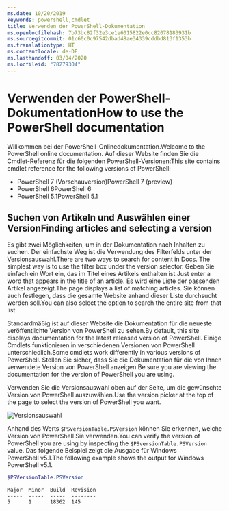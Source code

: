 ```yaml
---
ms.date: 10/20/2019
keywords: powershell,cmdlet
title: Verwenden der PowerShell-Dokumentation
ms.openlocfilehash: 7b73bc82f32e3ce1e6015822e0cc82078183931b
ms.sourcegitcommit: 01c60c0c97542dbad48ae34339cddbd813f1353b
ms.translationtype: HT
ms.contentlocale: de-DE
ms.lasthandoff: 03/04/2020
ms.locfileid: "78279304"
---
```

# <a name="how-to-use-the-powershell-documentation"></a><span data-ttu-id="b9a98-103">Verwenden der PowerShell-Dokumentation</span><span class="sxs-lookup"><span data-stu-id="b9a98-103">How to use the PowerShell documentation</span></span>

<span data-ttu-id="b9a98-104">Willkommen bei der PowerShell-Onlinedokumentation.</span><span class="sxs-lookup"><span data-stu-id="b9a98-104">Welcome to the PowerShell online documentation.</span></span> <span data-ttu-id="b9a98-105">Auf dieser Website finden Sie die Cmdlet-Referenz für die folgenden PowerShell-Versionen:</span><span class="sxs-lookup"><span data-stu-id="b9a98-105">This site contains cmdlet reference for the following versions of PowerShell:</span></span>

- <span data-ttu-id="b9a98-106">PowerShell 7 (Vorschauversion)</span><span class="sxs-lookup"><span data-stu-id="b9a98-106">PowerShell 7 (preview)</span></span>
- <span data-ttu-id="b9a98-107">PowerShell 6</span><span class="sxs-lookup"><span data-stu-id="b9a98-107">PowerShell 6</span></span>
- <span data-ttu-id="b9a98-108">PowerShell 5.1</span><span class="sxs-lookup"><span data-stu-id="b9a98-108">PowerShell 5.1</span></span>

## <a name="finding-articles-and-selecting-a-version"></a><span data-ttu-id="b9a98-109">Suchen von Artikeln und Auswählen einer Version</span><span class="sxs-lookup"><span data-stu-id="b9a98-109">Finding articles and selecting a version</span></span>

<span data-ttu-id="b9a98-110">Es gibt zwei Möglichkeiten, um in der Dokumentation nach Inhalten zu suchen. Der einfachste Weg ist die Verwendung des Filterfelds unter der Versionsauswahl.</span><span class="sxs-lookup"><span data-stu-id="b9a98-110">There are two ways to search for content in Docs. The simplest way is to use the filter box under the version selector.</span></span> <span data-ttu-id="b9a98-111">Geben Sie einfach ein Wort ein, das im Titel eines Artikels enthalten ist.</span><span class="sxs-lookup"><span data-stu-id="b9a98-111">Just enter a word that appears in the title of an article.</span></span> <span data-ttu-id="b9a98-112">Es wird eine Liste der passenden Artikel angezeigt.</span><span class="sxs-lookup"><span data-stu-id="b9a98-112">The page displays a list of matching articles.</span></span> <span data-ttu-id="b9a98-113">Sie können auch festlegen, dass die gesamte Website anhand dieser Liste durchsucht werden soll.</span><span class="sxs-lookup"><span data-stu-id="b9a98-113">You can also select the option to search the entire site from that list.</span></span>

<span data-ttu-id="b9a98-114">Standardmäßig ist auf dieser Website die Dokumentation für die neueste veröffentlichte Version von PowerShell zu sehen.</span><span class="sxs-lookup"><span data-stu-id="b9a98-114">By default, this site displays documentation for the latest released version of PowerShell.</span></span> <span data-ttu-id="b9a98-115">Einige Cmdlets funktionieren in verschiedenen Versionen von PowerShell unterschiedlich.</span><span class="sxs-lookup"><span data-stu-id="b9a98-115">Some cmdlets work differently in various versions of PowerShell.</span></span> <span data-ttu-id="b9a98-116">Stellen Sie sicher, dass Sie die Dokumentation für die von Ihnen verwendete Version von PowerShell anzeigen.</span><span class="sxs-lookup"><span data-stu-id="b9a98-116">Be sure you are viewing the documentation for the version of PowerShell you are using.</span></span>

<span data-ttu-id="b9a98-117">Verwenden Sie die Versionsauswahl oben auf der Seite, um die gewünschte Version von PowerShell auszuwählen.</span><span class="sxs-lookup"><span data-stu-id="b9a98-117">Use the version picker at the top of the page to select the version of PowerShell you want.</span></span>

![Versionsauswahl](media/how-to-use-docs/version-search.gif)

<span data-ttu-id="b9a98-119">Anhand des Werts `$PSversionTable.PSVersion` können Sie erkennen, welche Version von PowerShell Sie verwenden.</span><span class="sxs-lookup"><span data-stu-id="b9a98-119">You can verify the version of PowerShell you are using by inspecting the `$PSversionTable.PSVersion` value.</span></span> <span data-ttu-id="b9a98-120">Das folgende Beispiel zeigt die Ausgabe für Windows PowerShell v5.1.</span><span class="sxs-lookup"><span data-stu-id="b9a98-120">The following example shows the output for Windows PowerShell v5.1.</span></span>

```powershell
$PSVersionTable.PSVersion
```

```Output
Major  Minor  Build  Revision
-----  -----  -----  --------
5      1      18362  145
```
